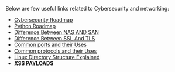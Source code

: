 Below are few useful links related to Cybersecurity and networking:

- [Cybersecurity Roadmap](https://roadmap.sh/cyber-security)
- [Python Roadmap](https://roadmap.sh/python)
- [Difference Between NAS AND SAN](https://www.backblaze.com/blog/whats-the-diff-nas-vs-san/)
- [Difference Between SSL And TLS](https://aws.amazon.com/compare/the-difference-between-ssl-and-tls/)
- [Common ports and their Uses](https://medium.com/@saksheebapat_47568/port-essentials-a-quick-guide-for-future-soc-analysts-1eaa92892034)
- [Common protocols and their Uses](https://www.techtarget.com/searchnetworking/feature/12-common-network-protocols-and-their-functions-explained)
- [Linux Directory Structure Explained](https://www.geeksforgeeks.org/linux-directory-structure/)
- **[XSS PAYLOADS](https://github.com/payloadbox/xss-payload-list)**
